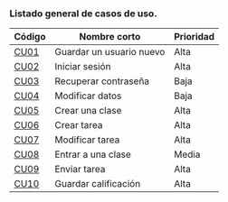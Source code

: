 ### Listado general de casos de uso.
| Código | Nombre corto | Prioridad  |
|--------------------------|--------------------------------|--------------------------|
| [CU01](CU01-Guardar-un-usuario-nuevo) | Guardar un usuario nuevo | Alta | 
| [CU02](CU02-Iniciar-sesión) | Iniciar sesión | Alta |
| [CU03](CU03-Recuperar-contraseña) | Recuperar contraseña | Baja |
| [CU04](CU04-Modificar-datos) | Modificar datos | Baja |
| [CU05](CU05-Crear-una-clase) | Crear una clase | Alta |
| [CU06](CU06-Crear-tarea) | Crear tarea | Alta |
| [CU07](CU07-Modificar-tarea) | Modificar tarea | Alta |
| [CU08](CU08-Entrar-a-una-clase) | Entrar a una clase | Media |
| [CU09](CU09-Enviar-tarea) | Enviar tarea | Alta |
| [CU10](CU10-Guardar-calificación) | Guardar calificación | Alta |



